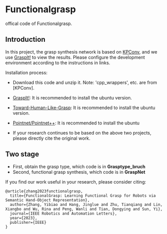 # Functionalgrasp
offical code of Functionalgrasp.

## Introduction

In this project, the grasp synthesis network is based on [KPConv](https://github.com/HuguesTHOMAS/KPConv-PyTorch/blob/master/INSTALL.md), and we use [GraspIt!](http://graspit-simulator.github.io/build/html/installation_linux.html) to view the results. Please configure the development environment according to the instructions in links.

Installation process:
* Download this code and unzip it. Note: 'cpp_wrappers', etc. are from [KPConv].

* [GraspIt!](http://graspit-simulator.github.io/build/html/installation_linux.html): It is recommended to install the ubuntu version.

* [Toward-Human-Like-Grasp](https://github.com/zhutq-github/Toward-Human-Like-Grasp): It is recommended to install the ubuntu version.

* [Pointnet/Pointnet++](https://github.com/yanx27/Pointnet_Pointnet2_pytorch): It is recommended to install the ubuntu 

* If your research continues to be based on the above two projects, please directly cite the original work.

## Two stage 
* First, obtain the grasp type, which code is in **Grasptype_bruch**
* Second, functional grasp synthesis, which code is in **GraspNet**

If you find our work useful in your research, please consider citing:
```
@article{zhang2023functionalgrasp,
  title={FunctionalGrasp: Learning Functional Grasp for Robots via Semantic Hand-Object Representation},
  author={Zhang, Yibiao and Hang, Jinglue and Zhu, Tianqiang and Lin, Xiangbo and Wu, Rina and Peng, Wanli and Tian, Dongying and Sun, Yi},
  journal={IEEE Robotics and Automation Letters},
  year={2023},
  publisher={IEEE}
}
```

